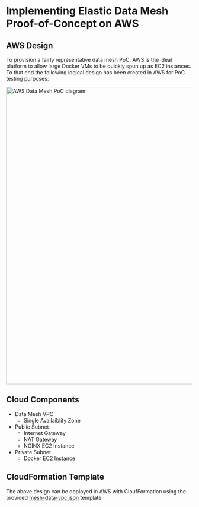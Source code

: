 # Implementing Elastic Data Mesh Proof-of-Concept on AWS
## AWS Design
To provision a fairly representative data mesh PoC, AWS is the ideal platform to allow large Docker VMs to be quickly spun up as EC2 instances. To that end the following logical design has been created in AWS for PoC testing purposes:

<img src="https://github.com/user-attachments/assets/f9b333be-6fde-496a-aa2e-df02b1c14f7d" alt="AWS Data Mesh PoC diagram" width="800">

## Cloud Components
- Data Mesh VPC
  - Single Availaiblity Zone
- Public Subnet
  - Internet Gateway
  - NAT Gateway
  - NGINX EC2 Instance
- Private Subnet
  - Docker EC2 Instance

  
## CloudFormation Template
The above design can be deployed in AWS with CloufFormation using the provided [mesh-data-vpc.json](mesh-data-vpc.json) template







